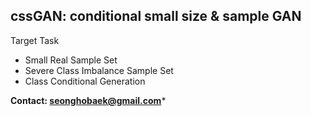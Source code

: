 ## cssGAN: conditional small size & sample GAN ##

Target Task

- Small Real Sample Set 
- Severe Class Imbalance Sample Set
- Class Conditional Generation


**Contact: seonghobaek@gmail.com***
